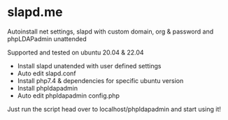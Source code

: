 # slapd.me
Autoinstall net settings, slapd with custom domain, org &amp; password  and phpLDAPadmin unattended

Supported and tested on ubuntu 20.04 & 22.04

- Install slapd unatended with user defined settings
- Auto edit slapd.conf
- Install php7.4 & dependencies for specific ubuntu version
- Install phpldapadmin
- Auto edit phpldapadmin config.php

Just run the script head over to localhost/phpldapadmin and start using it!
